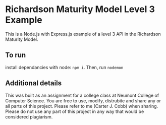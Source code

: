 # Richardson Maturity Model Level 3 Example

This is a Node.js with Express.js example of a level 3 API in the Richardson Maturity Model.

## To run

install dependancies with node: `npm i`. Then, run `nodemon`

## Additional details

This was built as an assignment for a college class at Neumont College of Computer Science. You are free to use, modify, distrubite and share any or all parts of this project. Please refer to me (Carter J. Cobb) when sharing.
Please do not use any part of this project in any way that would be considered plagiarism.
